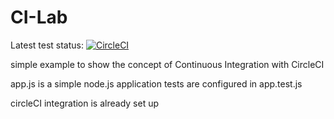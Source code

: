 # CI-Lab

Latest test status: [![CircleCI](https://circleci.com/gh/ip999/CI-Lab.svg?style=svg)](https://circleci.com/gh/ip999/CI-Lab)

simple example to show the concept of Continuous Integration with CircleCI

app.js is a simple node.js application
tests are configured in app.test.js


circleCI integration is already set up
